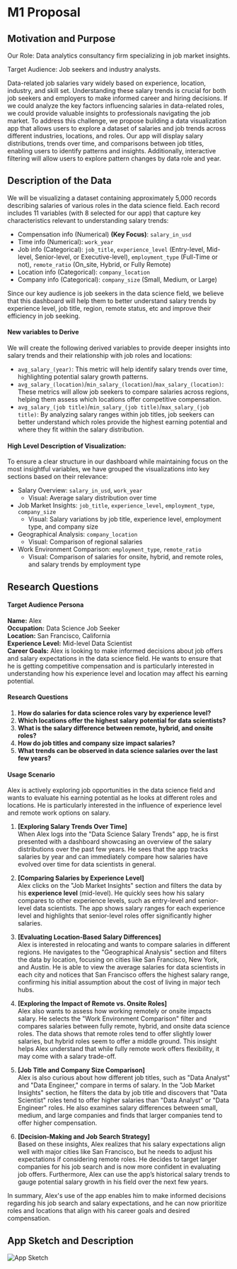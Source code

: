 # M1 Proposal

## Motivation and Purpose
<!-- Describe the motivation behind the project and its intended purpose. -->
Our Role: Data analytics consultancy firm specializing in job market insights.

Target Audience: Job seekers and industry analysts.

Data-related job salaries vary widely based on experience, location, industry, and skill set. 
Understanding these salary trends is crucial for both job seekers and employers to make informed career and hiring decisions. 
If we could analyze the key factors influencing salaries in data-related roles, we could provide valuable insights to professionals navigating the job market.
To address this challenge, we propose building a data visualization app that allows users to explore a dataset of salaries and job trends across different industries, locations, and roles.
Our app will display salary distributions, trends over time, and comparisons between job titles, enabling users to identify patterns and insights.
Additionally, interactive filtering will allow users to explore pattern changes by data role and year.

## Description of the Data
<!-- Provide an overview of the data sources, structure, and key attributes. -->
We will be visualizing a dataset containing approximately 5,000 records describing salaries of various roles in the data science field. Each record includes 11 variables (with 8 selected for our app) that capture key characteristics relevant to understanding salary trends:
- Compensation info (Numerical) **(Key Focus)**: `salary_in_usd`
- Time info (Numerical): `work_year`
- Job info (Categorical): `job_title`, `experience_level` (Entry-level, Mid-level, Senior-level, or Executive-level), `employment_type` (Full-Time or not), `remote_ratio` (On_site, Hybrid, or Fully Remote)
- Location info (Categorical): `company_location`
- Company info (Categorical): `company_size` (Small, Medium, or Large)

Since our key audience is job seekers in the data science field, we believe that this dashboard will help them to better understand salary trends by experience level, job title, region, remote status, etc and improve their efficiency in job seeking.

#### New variables to Derive
We will create the following derived variables to provide deeper insights into salary trends and their relationship with job roles and locations:
- `avg_salary_(year)`: This metric will help identify salary trends over time, highlighting potential salary growth patterns.
- `avg_salary_(location)`/`min_salary_(location)`/`max_salary_(location)`: These metrics will allow job seekers to compare salaries across regions, helping them assess which locations offer competitive compensation.
- `avg_salary_(job title)`/`min_salary_(job title)`/`max_salary_(job title)`: By analyzing salary ranges within job titles, job seekers can better understand which roles provide the highest earning potential and where they fit within the salary distribution.

#### High Level Description of Visualization:
To ensure a clear structure in our dashboard while maintaining focus on the most insightful variables, we have grouped the visualizations into key sections based on their relevance:
- Salary Overview: `salary_in_usd`,  `work_year`
  - Visual: Average salary distribution over time
- Job Market Insights: `job_title`, `experience_level`, `employment_type`, `company_size`
  - Visual: Salary variations by job title, experience level, employment type, and company size
- Geographical Analysis: `company_location`
  - Visual: Comparison of regional salaries
- Work Environment Comparison: `employment_type`, `remote_ratio`
  - Visual: Comparison of salaries for onsite, hybrid, and remote roles, and salary trends by employment type

## Research Questions

#### Target Audience Persona

**Name:** Alex  
**Occupation:** Data Science Job Seeker  
**Location:** San Francisco, California  
**Experience Level:** Mid-level Data Scientist  
**Career Goals:** Alex is looking to make informed decisions about job offers and salary expectations in the data science field. He wants to ensure that he is getting competitive compensation and is particularly interested in understanding how his experience level and location may affect his earning potential.  

#### Research Questions
1. **How do salaries for data science roles vary by experience level?**  
2. **Which locations offer the highest salary potential for data scientists?**  
3. **What is the salary difference between remote, hybrid, and onsite roles?**  
4. **How do job titles and company size impact salaries?**  
5. **What trends can be observed in data science salaries over the last few years?**

#### Usage Scenario

Alex is actively exploring job opportunities in the data science field and wants to evaluate his earning potential as he looks at different roles and locations. He is particularly interested in the influence of experience level and remote work options on salary.

1. **[Exploring Salary Trends Over Time]**  
   When Alex logs into the "Data Science Salary Trends" app, he is first presented with a dashboard showcasing an overview of the salary distributions over the past few years. He sees that the app tracks salaries by year and can immediately compare how salaries have evolved over time for data scientists in general.

2. **[Comparing Salaries by Experience Level]**  
   Alex clicks on the "Job Market Insights" section and filters the data by his **experience level** (mid-level). He quickly sees how his salary compares to other experience levels, such as entry-level and senior-level data scientists. The app shows salary ranges for each experience level and highlights that senior-level roles offer significantly higher salaries.

3. **[Evaluating Location-Based Salary Differences]**  
   Alex is interested in relocating and wants to compare salaries in different regions. He navigates to the "Geographical Analysis" section and filters the data by location, focusing on cities like San Francisco, New York, and Austin. He is able to view the average salaries for data scientists in each city and notices that San Francisco offers the highest salary range, confirming his initial assumption about the cost of living in major tech hubs.

4. **[Exploring the Impact of Remote vs. Onsite Roles]**  
   Alex also wants to assess how working remotely or onsite impacts salary. He selects the "Work Environment Comparison" filter and compares salaries between fully remote, hybrid, and onsite data science roles. The data shows that remote roles tend to offer slightly lower salaries, but hybrid roles seem to offer a middle ground. This insight helps Alex understand that while fully remote work offers flexibility, it may come with a salary trade-off.

5. **[Job Title and Company Size Comparison]**  
   Alex is also curious about how different job titles, such as "Data Analyst" and "Data Engineer," compare in terms of salary. In the "Job Market Insights" section, he filters the data by job title and discovers that "Data Scientist" roles tend to offer higher salaries than "Data Analyst" or "Data Engineer" roles. He also examines salary differences between small, medium, and large companies and finds that larger companies tend to offer higher compensation.

6. **[Decision-Making and Job Search Strategy]**  
   Based on these insights, Alex realizes that his salary expectations align well with major cities like San Francisco, but he needs to adjust his expectations if considering remote roles. He decides to target larger companies for his job search and is now more confident in evaluating job offers. Furthermore, Alex can use the app’s historical salary trends to gauge potential salary growth in his field over the next few years.

In summary, Alex's use of the app enables him to make informed decisions regarding his job search and salary expectations, and he can now prioritize roles and locations that align with his career goals and desired compensation.

## App Sketch and Description
<!-- Describe the planned application, including its functionality and features. -->

![App Sketch](path/to/image.png)
